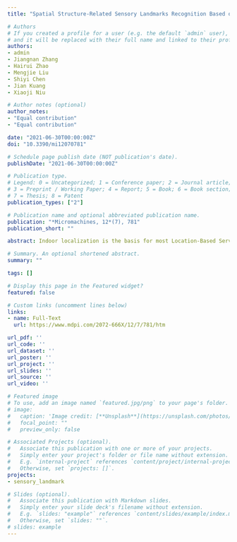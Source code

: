 ```yaml
---
title: "Spatial Structure-Related Sensory Landmarks Recognition Based on Long Short-Term Memory Algorithm"

# Authors
# If you created a profile for a user (e.g. the default `admin` user), write the username (folder name) here 
# and it will be replaced with their full name and linked to their profile.
authors:
- admin
- Jiangnan Zhang
- Hairui Zhao
- Mengjie Liu
- Shiyi Chen
- Jian Kuang
- Xiaoji Niu

# Author notes (optional)
author_notes:
- "Equal contribution"
- "Equal contribution"

date: "2021-06-30T00:00:00Z"
doi: "10.3390/mi12070781"

# Schedule page publish date (NOT publication's date).
publishDate: "2021-06-30T00:00:00Z"

# Publication type.
# Legend: 0 = Uncategorized; 1 = Conference paper; 2 = Journal article;
# 3 = Preprint / Working Paper; 4 = Report; 5 = Book; 6 = Book section;
# 7 = Thesis; 8 = Patent
publication_types: ["2"]

# Publication name and optional abbreviated publication name.
publication: "*Micromachines, 12*(7), 781"
publication_short: ""

abstract: Indoor localization is the basis for most Location-Based Services (LBS), including consumptions, health care, public security, and augmented reality. Sensory landmarks related to the indoor spatial structures (such as escalators, stairs, and corners) do not rely on active signal transmitting devices and have fixed positions, which can be used as the absolute positioning information to improve the performance of indoor localization effectively without extra cost. Specific motion patterns are presented when users pass these architectural structures, which can be captured by mobile built-in sensors, including accelerometers, gyroscopes, and magnetometers, to achieve the recognition of structure-related sensory landmarks. Therefore, the recognition of these landmarks can draw on the mature methods of Human Activity Recognition (HAR) with improvements. To this end, we improved a Long Short-Term Memory (LSTM) neural network to recognize different kinds of spatial structure-related sensory landmarks. Labels of structural sensory landmarks were proposed, and data processing methods (including interpolation, filter, and window length) were used and compared to achieve the highest recognition accuracy of 99.6%.

# Summary. An optional shortened abstract.
summary: ""

tags: []

# Display this page in the Featured widget?
featured: false

# Custom links (uncomment lines below)
links:
- name: Full-Text
  url: https://www.mdpi.com/2072-666X/12/7/781/htm

url_pdf: ''
url_code: ''
url_dataset: ''
url_poster: ''
url_project: ''
url_slides: ''
url_source: ''
url_video: ''

# Featured image
# To use, add an image named `featured.jpg/png` to your page's folder. 
# image:
#   caption: 'Image credit: [**Unsplash**](https://unsplash.com/photos/pLCdAaMFLTE)'
#   focal_point: ""
#   preview_only: false

# Associated Projects (optional).
#   Associate this publication with one or more of your projects.
#   Simply enter your project's folder or file name without extension.
#   E.g. `internal-project` references `content/project/internal-project/index.md`.
#   Otherwise, set `projects: []`.
projects:
- sensory_landmark

# Slides (optional).
#   Associate this publication with Markdown slides.
#   Simply enter your slide deck's filename without extension.
#   E.g. `slides: "example"` references `content/slides/example/index.md`.
#   Otherwise, set `slides: ""`.
# slides: example
---
```


<!-- {{% callout note %}}
Click the *Cite* button above to demo the feature to enable visitors to import publication metadata into their reference management software.
{{% /callout %}}

{{% callout note %}}
Create your slides in Markdown - click the *Slides* button to check out the example.
{{% /callout %}}

Supplementary notes can be added here, including [code, math, and images](https://wowchemy.com/docs/writing-markdown-latex/). -->
